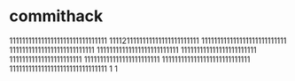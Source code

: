 # commithack
1111111111111111111111111111111
1111211111111111111111111111
111111111111111111111111111
111111111111111111111111111
11111111111111111111111111
111111111111111111111111
11111111111111111111111
111111111111111111111111
1111111111111111111111111111
1111111111111111111111111111111
1
1
